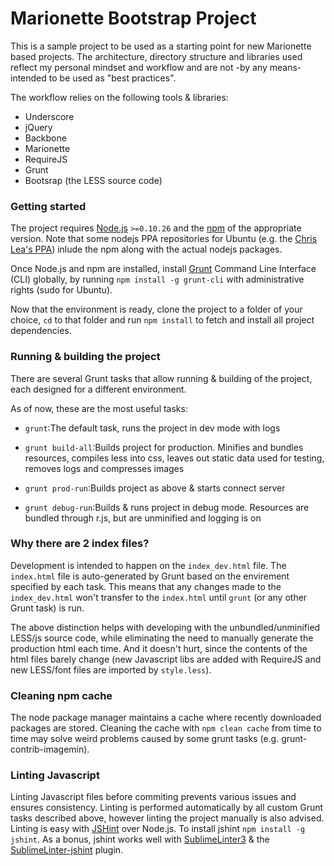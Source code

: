 # Marionette Bootstrap Project

This is a sample project to be used as a starting point for new Marionette based projects. The architecture, directory structure and libraries used reflect my personal mindset and workflow and are not -by any means- intended to be used as "best practices".

The workflow relies on the following tools & libraries:

* Underscore
* jQuery
* Backbone
* Marionette
* RequireJS
* Grunt
* Bootsrap (the LESS source code)

### Getting started

The project requires [Node.js](http://nodejs.org/download/) `>=0.10.26` and the [npm](https://www.npmjs.org/) of the appropriate version.
Note that some nodejs PPA repositories for Ubuntu (e.g. the [Chris Lea's PPA](http://www.ubuntuupdates.org/ppa/chris_lea_nodejs))
inlude the npm along with the actual nodejs packages.

Once Node.js and npm are installed, install [Grunt](http://gruntjs.com/) Command Line Interface (CLI) globally,
by running `npm install -g grunt-cli` with administrative rights (sudo for Ubuntu).

Now that the environment is ready, clone the project to a folder of your choice, `cd` to that folder and run `npm install` to fetch and install all project dependencies.


### Running & building the project

There are several Grunt tasks that allow running & building of the project, each designed for a different environment.

As of now, these are the most useful tasks:


* `grunt`:The default task, runs the project in dev mode with logs

* `grunt build-all`:Builds project for production. Minifies and bundles resources, compiles less into css, leaves out static data used for testing, removes logs and compresses images

* `grunt prod-run`:Builds project as above & starts connect server


* `grunt debug-run`:Builds & runs project in debug mode. Resources are bundled through r.js, but are unminified and logging is on


### Why there are 2 index files?

Development is intended to happen on the `index_dev.html` file. The `index.html` file is auto-generated by Grunt based on the envirement specified by each task. This means that any changes made to the `index_dev.html` won't transfer to the `index.html` until `grunt` (or any other Grunt task) is run.

The above distinction helps with developing with the unbundled/unminified LESS/js source code, while eliminating the need to manually generate the production html each time. And it doesn't hurt, since the contents of the html files barely change (new Javascript libs are added with RequireJS and new LESS/font files are imported by `style.less`).


### Cleaning npm cache

The node package manager maintains a cache where recently downloaded packages are stored. Cleaning the cache with `npm clean cache` from time to time may solve weird problems caused by some grunt tasks (e.g. grunt-contrib-imagemin).


### Linting Javascript

Linting Javascript files before commiting prevents various issues and ensures consistency. Linting is performed automatically by all custom Grunt tasks described above, however linting the project manually is also advised.
Linting is easy with [JSHint](http://jshint.com/) over Node.js. To install jshint `npm install -g jshint`. As a bonus, jshint works well with [SublimeLinter3](https://github.com/SublimeLinter/SublimeLinter3) & the [SublimeLinter-jshint](https://github.com/SublimeLinter/SublimeLinter-jshint) plugin.
